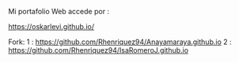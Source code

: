 Mi portafolio Web accede por :

https://oskarlevi.github.io/

Fork: 1 : https://github.com/Rhenriquez94/Anayamaraya.github.io 2 : https://github.com/Rhenriquez94/IsaRomeroJ.github.io

